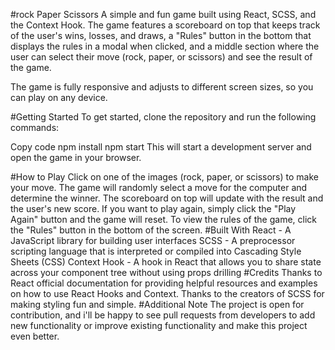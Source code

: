 #rock Paper Scissors
A simple and fun game built using React, SCSS, and the Context Hook. The game features a scoreboard on top that keeps track of the user's wins, losses, and draws, a "Rules" button in the bottom that displays the rules in a modal when clicked, and a middle section where the user can select their move (rock, paper, or scissors) and see the result of the game.

The game is fully responsive and adjusts to different screen sizes, so you can play on any device.

#Getting Started
To get started, clone the repository and run the following commands:

Copy code
npm install
npm start
This will start a development server and open the game in your browser.

#How to Play
Click on one of the images (rock, paper, or scissors) to make your move.
The game will randomly select a move for the computer and determine the winner.
The scoreboard on top will update with the result and the user's new score.
If you want to play again, simply click the "Play Again" button and the game will reset.
To view the rules of the game, click the "Rules" button in the bottom of the screen.
#Built With
React - A JavaScript library for building user interfaces
SCSS - A preprocessor scripting language that is interpreted or compiled into Cascading Style Sheets (CSS)
Context Hook - A hook in React that allows you to share state across your component tree without using props drilling
#Credits
Thanks to React official documentation for providing helpful resources and examples on how to use React Hooks and Context.
Thanks to the creators of SCSS for making styling fun and simple.
#Additional Note
The project is open for contribution, and i'll be happy to see pull requests from developers to add new functionality or improve existing functionality and make this project even better.
